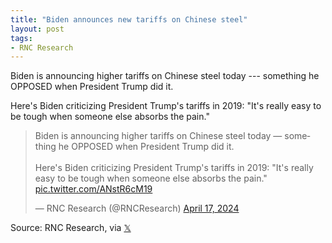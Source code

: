 ```yaml
---
title: "Biden announces new tariffs on Chinese steel"
layout: post
tags:
- RNC Research
---
```


Biden is announcing higher tariffs on Chinese steel today --- something he OPPOSED when President Trump did it.

Here's Biden criticizing President Trump's tariffs in 2019: "It's really easy to be tough when someone else absorbs the pain."

<blockquote class="twitter-tweet"><p lang="en" dir="ltr">Biden is announcing higher tariffs on Chinese steel today — something he OPPOSED when President Trump did it.<br><br>Here&#39;s Biden criticizing President Trump&#39;s tariffs in 2019: &quot;It&#39;s really easy to be tough when someone else absorbs the pain.&quot; <a href="https://t.co/ANstR6cM19">pic.twitter.com/ANstR6cM19</a></p>&mdash; RNC Research (@RNCResearch) <a href="https://twitter.com/RNCResearch/status/1780617673061118434?ref_src=twsrc%5Etfw">April 17, 2024</a></blockquote> <script async src="https://platform.twitter.com/widgets.js" charset="utf-8"></script>

Source: RNC Research, via [𝕏](https://x.com)
